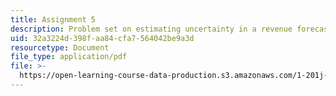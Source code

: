 ```yaml
---
title: Assignment 5
description: Problem set on estimating uncertainty in a revenue forecast.
uid: 32a3224d-398f-aa84-cfa7-564042be9a3d
resourcetype: Document
file_type: application/pdf
file: >-
  https://open-learning-course-data-production.s3.amazonaws.com/1-201j-transportation-systems-analysis-demand-and-economics-fall-2008/32a3224d398faa84cfa7564042be9a3d_MIT1_201JF08_hw_5.pdf
---
```

